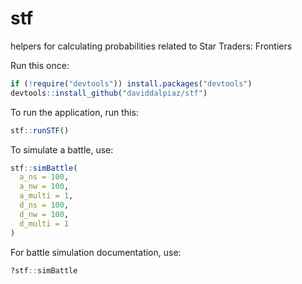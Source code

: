 # stf

helpers for calculating probabilities related to Star Traders: Frontiers

Run this once:

```r
if (!require("devtools")) install.packages("devtools")
devtools::install_github("daviddalpiaz/stf")
```

To run the application, run this:

```r
stf::runSTF()
```

To simulate a battle, use:

```r
stf::simBattle(
  a_ns = 100,
  a_nw = 100, 
  a_multi = 1, 
  d_ns = 100, 
  d_nw = 100, 
  d_multi = 1
)
```

For battle simulation documentation, use:

```r
?stf::simBattle
```
